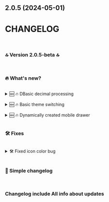 

## 2.0.5 (2024-05-01)

# CHANGELOG
<br>

### 🔝 Version 2.0.5-beta 🔝
<br>

### 🔥 What's new?

<br>
<details>
  <summary>
    🆕 🔥 DBasic decimal  processing
  </summary>

Basic precision for numeric values 


</details>

<br> 
<details>
  <summary>
    🆕 🔥 Basic theme switching 
  </summary>
  I successfully added light/dark theme switcher

</details>
<br>
<details>
  <summary>
    🆕 🔥 Dynamically created mobile drawer 
  </summary>
  I successfully added mobile menu
</details>
<br>

### 🛠️ Fixes
<br>
<details>
  <summary>
    🛠️ Fixed icon color bug   
  </summary>
  I fixes a bug with icon color if drawer is opened 
</details>
<br>

### 🔁 Simple changelog

<br>

### Changelog include All info about updates
